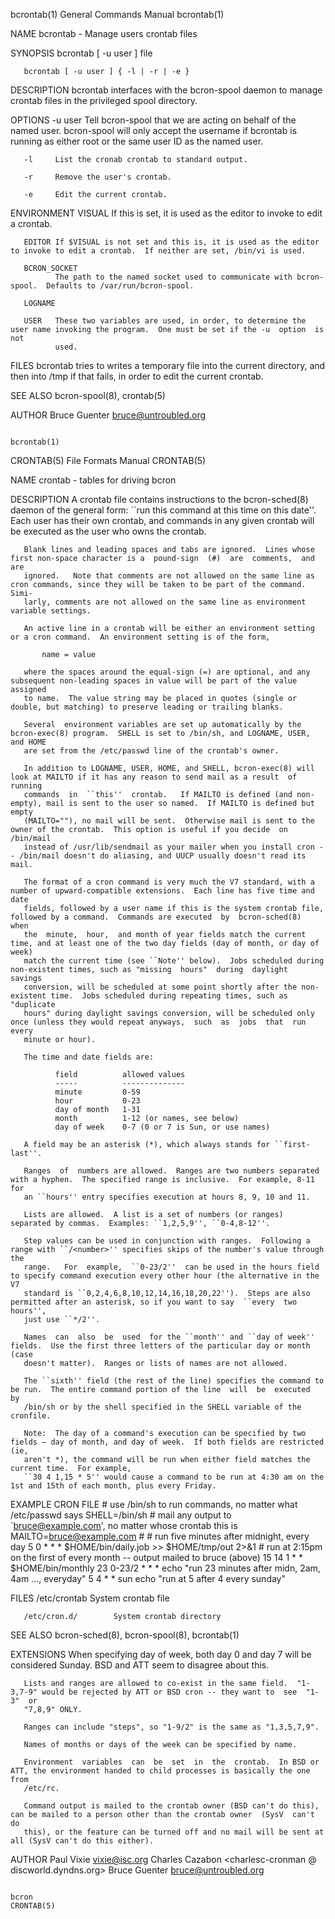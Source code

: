 bcrontab(1)                                                   General Commands Manual                                                  bcrontab(1)

NAME
       bcrontab - Manage users crontab files

SYNOPSIS
       bcrontab [ -u user ] file

       bcrontab [ -u user ] { -l | -r | -e }

DESCRIPTION
       bcrontab interfaces with the bcron-spool daemon to manage crontab files in the privileged spool directory.

OPTIONS
       -u user
              Tell  bcron-spool  that we are acting on behalf of the named user.  bcron-spool will only accept the username if bcrontab is running
              as either root or the same user ID as the named user.

       -l     List the cronab crontab to standard output.

       -r     Remove the user's crontab.

       -e     Edit the current crontab.

ENVIRONMENT
       VISUAL If this is set, it is used as the editor to invoke to edit a crontab.

       EDITOR If $VISUAL is not set and this is, it is used as the editor to invoke to edit a crontab.  If neither are set, /bin/vi is used.

       BCRON_SOCKET
              The path to the named socket used to communicate with bcron-spool.  Defaults to /var/run/bcron-spool.

       LOGNAME

       USER   These two variables are used, in order, to determine the user name invoking the program.  One must be set if the -u  option  is  not
              used.

FILES
       bcrontab  tries  to  writes  a  temporary  file  into the current directory, and then into /tmp if that fails, in order to edit the current
       crontab.

SEE ALSO
       bcron-spool(8), crontab(5)

AUTHOR
       Bruce Guenter <bruce@untroubled.org>

                                                                                                                                       bcrontab(1)
CRONTAB(5)                                                      File Formats Manual                                                     CRONTAB(5)

NAME
       crontab - tables for driving bcron

DESCRIPTION
       A  crontab  file  contains  instructions  to the bcron-sched(8) daemon of the general form: ``run this command at this time on this date''.
       Each user has their own crontab, and commands in any given crontab will be executed as the user who owns the crontab.

       Blank lines and leading spaces and tabs are ignored.  Lines whose first non-space character is a  pound-sign  (#)  are  comments,  and  are
       ignored.   Note that comments are not allowed on the same line as cron commands, since they will be taken to be part of the command.  Simi‐
       larly, comments are not allowed on the same line as environment variable settings.

       An active line in a crontab will be either an environment setting or a cron command.  An environment setting is of the form,

           name = value

       where the spaces around the equal-sign (=) are optional, and any subsequent non-leading spaces in value will be part of the value  assigned
       to name.  The value string may be placed in quotes (single or double, but matching) to preserve leading or trailing blanks.

       Several  environment variables are set up automatically by the bcron-exec(8) program.  SHELL is set to /bin/sh, and LOGNAME, USER, and HOME
       are set from the /etc/passwd line of the crontab's owner.

       In addition to LOGNAME, USER, HOME, and SHELL, bcron-exec(8) will look at MAILTO if it has any reason to send mail as a result  of  running
       commands  in  ``this''  crontab.   If MAILTO is defined (and non-empty), mail is sent to the user so named.  If MAILTO is defined but empty
       (MAILTO=""), no mail will be sent.  Otherwise mail is sent to the owner of the crontab.  This option is useful if you decide  on  /bin/mail
       instead of /usr/lib/sendmail as your mailer when you install cron -- /bin/mail doesn't do aliasing, and UUCP usually doesn't read its mail.

       The format of a cron command is very much the V7 standard, with a number of upward-compatible extensions.  Each line has five time and date
       fields, followed by a user name if this is the system crontab file, followed by a command.  Commands are executed  by  bcron-sched(8)  when
       the  minute,  hour,  and month of year fields match the current time, and at least one of the two day fields (day of month, or day of week)
       match the current time (see ``Note'' below).  Jobs scheduled during non-existent times, such as "missing  hours"  during  daylight  savings
       conversion, will be scheduled at some point shortly after the non-existent time.  Jobs scheduled during repeating times, such as "duplicate
       hours" during daylight savings conversion, will be scheduled only once (unless they would repeat anyways,  such  as  jobs  that  run  every
       minute or hour).

       The time and date fields are:

              field          allowed values
              -----          --------------
              minute         0-59
              hour           0-23
              day of month   1-31
              month          1-12 (or names, see below)
              day of week    0-7 (0 or 7 is Sun, or use names)

       A field may be an asterisk (*), which always stands for ``first-last''.

       Ranges  of  numbers are allowed.  Ranges are two numbers separated with a hyphen.  The specified range is inclusive.  For example, 8-11 for
       an ``hours'' entry specifies execution at hours 8, 9, 10 and 11.

       Lists are allowed.  A list is a set of numbers (or ranges) separated by commas.  Examples: ``1,2,5,9'', ``0-4,8-12''.

       Step values can be used in conjunction with ranges.  Following a range with ``/<number>'' specifies skips of the number's value through the
       range.   For  example,  ``0-23/2''  can be used in the hours field to specify command execution every other hour (the alternative in the V7
       standard is ``0,2,4,6,8,10,12,14,16,18,20,22'').  Steps are also permitted after an asterisk, so if you want to say  ``every  two  hours'',
       just use ``*/2''.

       Names  can  also  be  used  for the ``month'' and ``day of week'' fields.  Use the first three letters of the particular day or month (case
       doesn't matter).  Ranges or lists of names are not allowed.

       The ``sixth'' field (the rest of the line) specifies the command to be run.  The entire command portion of the line  will  be  executed  by
       /bin/sh or by the shell specified in the SHELL variable of the cronfile.

       Note:  The day of a command's execution can be specified by two fields — day of month, and day of week.  If both fields are restricted (ie,
       aren't *), the command will be run when either field matches the current time.  For example,
       ``30 4 1,15 * 5'' would cause a command to be run at 4:30 am on the 1st and 15th of each month, plus every Friday.

EXAMPLE CRON FILE
       # use /bin/sh to run commands, no matter what /etc/passwd says
       SHELL=/bin/sh
       # mail any output to `bruce@example.com', no matter whose crontab this is
       MAILTO=bruce@example.com
       #
       # run five minutes after midnight, every day
       5 0 * * *       $HOME/bin/daily.job >> $HOME/tmp/out 2>&1
       # run at 2:15pm on the first of every month -- output mailed to bruce (above)
       15 14 1 * *     $HOME/bin/monthly
       23 0-23/2 * * * echo "run 23 minutes after midn, 2am, 4am ..., everyday"
       5 4 * * sun     echo "run at 5 after 4 every sunday"

FILES
       /etc/crontab        System crontab file

       /etc/cron.d/        System crontab directory

SEE ALSO
       bcron-sched(8), bcron-spool(8), bcrontab(1)

EXTENSIONS
       When specifying day of week, both day 0 and day 7 will be considered Sunday.  BSD and ATT seem to disagree about this.

       Lists and ranges are allowed to co-exist in the same field.  "1-3,7-9" would be rejected by ATT or BSD cron -- they want to  see  "1-3"  or
       "7,8,9" ONLY.

       Ranges can include "steps", so "1-9/2" is the same as "1,3,5,7,9".

       Names of months or days of the week can be specified by name.

       Environment  variables  can  be  set  in  the  crontab.  In BSD or ATT, the environment handed to child processes is basically the one from
       /etc/rc.

       Command output is mailed to the crontab owner (BSD can't do this), can be mailed to a person other than the crontab owner  (SysV  can't  do
       this), or the feature can be turned off and no mail will be sent at all (SysV can't do this either).

AUTHOR
       Paul Vixie <vixie@isc.org>
       Charles Cazabon <charlesc-cronman @ discworld.dyndns.org>
       Bruce Guenter <bruce@untroubled.org>

                                                                       bcron                                                            CRONTAB(5)
